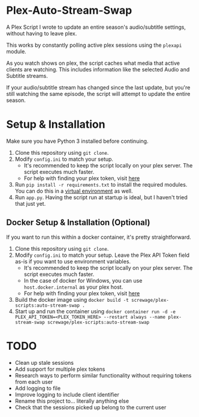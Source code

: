 # Plex-Auto-Stream-Swap

A Plex Script I wrote to update an entire season's audio/subtitle settings, without having to leave plex.

This works by constantly polling active plex sessions using the `plexapi` module.

As you watch shows on plex, the script caches what media that active clients are watching. This includes information like the selected Audio and Subtitle streams.

If your audio/subtitle stream has changed since the last update, but you're still watching the same episode, the script will attempt to update the entire season.


# Setup & Installation
Make sure you have Python 3 installed before continuing.

1. Clone this repository using `git clone`.
2. Modify `config.ini` to match your setup.
    - It's recommended to keep the script locally on your plex server. The script executes much faster.
    - For help with finding your plex token, visit [here](https://support.plex.tv/articles/204059436-finding-an-authentication-token-x-plex-token/)
3. Run `pip install -r requirements.txt` to install the required modules. You can do this in a [virtual environment](https://docs.python.org/3/tutorial/venv.html) as well.
4. Run `app.py`. Having the script run at startup is ideal, but I haven't tried that just yet.

## Docker Setup & Installation (Optional)
If you want to run this within a docker container, it's pretty straightforward.

1. Clone this repository using `git clone`.
2. Modify `config.ini` to match your setup. Leave the Plex API Token field as-is if you want to use environment variables.
    - It's recommended to keep the script locally on your plex server. The script executes much faster.
    - In the case of docker for Windows, you can use `host.docker.internal` as your plex host.
    - For help with finding your plex token, visit [here](https://support.plex.tv/articles/204059436-finding-an-authentication-token-x-plex-token/)
3. Build the docker image using `docker build -t screwage/plex-scripts:auto-stream-swap .`
4. Start up and run the container using `docker container run -d -e PLEX_API_TOKEN=<PLEX_TOKEN_HERE> --restart always --name plex-stream-swap screwage/plex-scripts:auto-stream-swap`

# TODO
- Clean up stale sessions
- Add support for multiple plex tokens
- Research ways to perform similar functionality without requiring tokens from each user
- Add logging to file
- Improve logging to include client identifier
- Rename this project to... literally anything else
- Check that the sessions picked up belong to the current user
